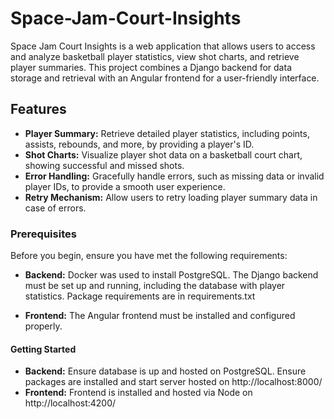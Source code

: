 # Space-Jam-Court-Insights

Space Jam Court Insights is a web application that allows users to access and analyze basketball player statistics, view shot charts, and retrieve player summaries. This project combines a Django backend for data storage and retrieval with an Angular frontend for a user-friendly interface.


## Features

- **Player Summary:** Retrieve detailed player statistics, including points, assists, rebounds, and more, by providing a player's ID.
- **Shot Charts:** Visualize player shot data on a basketball court chart, showing successful and missed shots.
- **Error Handling:** Gracefully handle errors, such as missing data or invalid player IDs, to provide a smooth user experience.
- **Retry Mechanism:** Allow users to retry loading player summary data in case of errors.


### Prerequisites

Before you begin, ensure you have met the following requirements:

- **Backend:** Docker was used to install PostgreSQL.  The Django backend must be set up and running, including the database with player statistics.  Package requirements are in requirements.txt

- **Frontend:** The Angular frontend must be installed and configured properly.

#### Getting Started

- **Backend:** Ensure database is up and hosted on PostgreSQL.  Ensure packages are installed and start server hosted on http://localhost:8000/
- **Frontend:** Frontend is installed and hosted via Node on http://localhost:4200/

